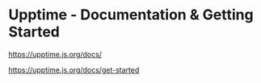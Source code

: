 # Upptime - Documentation & Getting Started

https://upptime.js.org/docs/

https://upptime.js.org/docs/get-started
